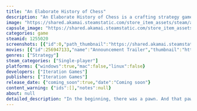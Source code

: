 ```yaml
---
title: "An Elaborate History of Chess"
description: "An Elaborate History of Chess is a crafting strategy game touring the history of Chess. In true Chess tradition build castles, explore dungeons, farm turnips and get checkmated by a tree. Find answers to Chess's darkest questions, like why the horse piece moves in an L-shape."
image: "https://shared.akamai.steamstatic.com/store_item_assets/steam/apps/1255020/header.jpg?t=1732531444"
capsule_image: "https://shared.akamai.steamstatic.com/store_item_assets/steam/apps/1255020/capsule_231x87.jpg?t=1732531444"
categories: game
steamid: 1255020
screenshots: [{"id":0,"path_thumbnail":"https://shared.akamai.steamstatic.com/store_item_assets/steam/apps/1255020/ss_ebdafbe7d036827251a29217eedd70a9a5cf0d2a.600x338.jpg?t=1732531444","path_full":"https://shared.akamai.steamstatic.com/store_item_assets/steam/apps/1255020/ss_ebdafbe7d036827251a29217eedd70a9a5cf0d2a.1920x1080.jpg?t=1732531444"},{"id":1,"path_thumbnail":"https://shared.akamai.steamstatic.com/store_item_assets/steam/apps/1255020/ss_ae20e1d677fba2767e94bdba7918e3394a3412b8.600x338.jpg?t=1732531444","path_full":"https://shared.akamai.steamstatic.com/store_item_assets/steam/apps/1255020/ss_ae20e1d677fba2767e94bdba7918e3394a3412b8.1920x1080.jpg?t=1732531444"},{"id":2,"path_thumbnail":"https://shared.akamai.steamstatic.com/store_item_assets/steam/apps/1255020/ss_387065c4a31a0ed6ee93c7ea56d7f0472b9e68fa.600x338.jpg?t=1732531444","path_full":"https://shared.akamai.steamstatic.com/store_item_assets/steam/apps/1255020/ss_387065c4a31a0ed6ee93c7ea56d7f0472b9e68fa.1920x1080.jpg?t=1732531444"},{"id":3,"path_thumbnail":"https://shared.akamai.steamstatic.com/store_item_assets/steam/apps/1255020/ss_93fd144ad6d0eff5bf03c29e63611c74d5ba909f.600x338.jpg?t=1732531444","path_full":"https://shared.akamai.steamstatic.com/store_item_assets/steam/apps/1255020/ss_93fd144ad6d0eff5bf03c29e63611c74d5ba909f.1920x1080.jpg?t=1732531444"},{"id":4,"path_thumbnail":"https://shared.akamai.steamstatic.com/store_item_assets/steam/apps/1255020/ss_2a7338a71332986344e6f6f464075b82e58acc75.600x338.jpg?t=1732531444","path_full":"https://shared.akamai.steamstatic.com/store_item_assets/steam/apps/1255020/ss_2a7338a71332986344e6f6f464075b82e58acc75.1920x1080.jpg?t=1732531444"},{"id":5,"path_thumbnail":"https://shared.akamai.steamstatic.com/store_item_assets/steam/apps/1255020/ss_1e9934c3a72eea88eb2ca6ec1e5ca237d5e6b515.600x338.jpg?t=1732531444","path_full":"https://shared.akamai.steamstatic.com/store_item_assets/steam/apps/1255020/ss_1e9934c3a72eea88eb2ca6ec1e5ca237d5e6b515.1920x1080.jpg?t=1732531444"}]
movies: [{"id":256947133,"name":"Announcement Trailer","thumbnail":"https://shared.akamai.steamstatic.com/store_item_assets/steam/apps/256947133/movie.293x165.jpg?t=1684587910","webm":{"480":"http://video.akamai.steamstatic.com/store_trailers/256947133/movie480_vp9.webm?t=1684587910","max":"http://video.akamai.steamstatic.com/store_trailers/256947133/movie_max_vp9.webm?t=1684587910"},"mp4":{"480":"http://video.akamai.steamstatic.com/store_trailers/256947133/movie480.mp4?t=1684587910","max":"http://video.akamai.steamstatic.com/store_trailers/256947133/movie_max.mp4?t=1684587910"},"highlight":true}]
genres: ["Strategy"]
steam_categories: ["Single-player"]
platforms: {"windows":true,"mac":false,"linux":false}
developers: ["Iteration Games"]
publishers: ["Iteration Games"]
release_date: {"coming_soon":true,"date":"Coming soon"}
content_warning: {"ids":[],"notes":null}
about: null
detailed_description: "In the beginning, there was a pawn. And that pawn said, &quot;Let there be wheat!&quot;<br><br><img class=\"bb_img\" src=\"https://shared.akamai.steamstatic.com/store_item_assets/steam/apps/1255020/extras/BuildAKingdom.png?t=1732531444\" /><br>An Elaborate History of Chess is a blend of real-time and turn-based strategy, exploring the history of the popular board game, Chess. Start with just one lowly pawn to begin building your village, and work your way up to an entire kingdom. Keep your farms running like clockwork to ensure a food supply for your pieces, and see how far you can spread your influence.<br><img class=\"bb_img\" src=\"https://shared.akamai.steamstatic.com/store_item_assets/steam/apps/1255020/extras/DefendYourHome.png?t=1732531444\" /><br>As your kingdom flourishes, you'll attract all sorts of wildlife and monsters looking to checkmate your best warriors and take your wheat for themselves. Don't forget to build your defences, set up your supply chains, and of course, protect the king!<br><br><img class=\"bb_img\" src=\"https://shared.akamai.steamstatic.com/store_item_assets/steam/apps/1255020/extras/ConquerDungeons.png?t=1732531444\" /><br>When you're feeling brave it's time to turn your attention to the dungeons. You'll need to prepare an adventuring party ready to face the horrors and puzzles that lie in wait in the time-frozen dungeons, where you'll need to show your mastery of chess strategy to overcome the myriad challenges that lie await and steal the very best treasures.<br><br>Do you have what it takes to become grandmaster of all you see, or will you find your best gambits just don't pay off?"
---
```


